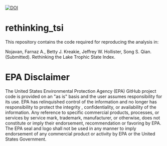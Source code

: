 [![DOI](https://zenodo.org/badge/DOI/10.5281/zenodo.556175.svg)](https://doi.org/10.5281/zenodo.556175)

# rethinking_tsi

This repository contains the code required for reproducing the analysis in:

Nojavan, Farnaz A., Betty J. Kreakie, Jeffrey W. Hollister, Song S. Qian. (Submitted). Rethinking the Lake Trophic State Index.

# EPA Disclaimer
The United States Environmental Protection Agency (EPA) GitHub project code is provided on an "as is" basis and the user assumes responsibility for its use. EPA has relinquished control of the information and no longer has responsibility to protect the integrity , confidentiality, or availability of the information. Any reference to specific commercial products, processes, or services by service mark, trademark, manufacturer, or otherwise, does not constitute or imply their endorsement, recommendation or favoring by EPA. The EPA seal and logo shall not be used in any manner to imply endorsement of any commercial product or activity by EPA or the United States Government.